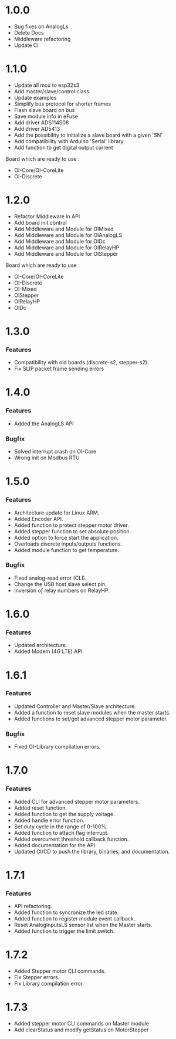 # 1.0.0

- Bug fixes on AnalogLs
- Delete Docs
- Middleware refactoring
- Update CI

# 1.1.0

- Update all mcu to esp32s3
- Add master/slave/control class
- Update examples
- Simplify bus protocol for shorter frames
- Flash slave board on bus
- Save module info in eFuse
- Add driver ADS114S08
- Add driver AD5413
- Add the possibility to initialize a slave board with a given 'SN'
- Add compatibility with Arduino 'Serial' library
- Add function to get digital output current

Board which are ready to use :
- OI-Core/OI-CoreLite
- OI-Discrete

# 1.2.0

- Refactor Middleware in API
- Add board init control
- Add Middleware and Module for OIMixed
- Add Middleware and Module for OIAnalogLS
- Add Middleware and Module for OIDc
- Add Middleware and Module for OIRelayHP
- Add Middleware and Module for OIStepper

Board which are ready to use :
- OI-Core/OI-CoreLite
- OI-Discrete
- OI-Mixed
- OIStepper
- OIRelayHP
- OIDc

# 1.3.0

### Features

- Compatibility with old boards (discrete-s2, stepper-s2).
- Fix SLIP packet frame sending errors

# 1.4.0

### Features

- Added the AnalogLS API

### Bugfix

- Solved interrupt crash on OI-Core
- Wrong init on Modbus RTU

# 1.5.0

### Features

- Architecture update for Linux ARM.
- Added Encoder API.
- Added function to protect stepper motor driver.
- Added stepper function to set absolute position.
- Added option to force start the application.
- Overloads discrete inputs/outputs functions.
- Added module function to get temperature.

### Bugfix

- Fixed analog-read error (CLI).
- Change the USB host slave select pin.
- Inversion oƒ relay numbers on RelayHP.

# 1.6.0

### Features

- Updated architecture.
- Added Modem (4G LTE) API.

# 1.6.1

### Features

- Updated Controller and  Master/Slave architecture.
- Added a function to reset slave modules when the master starts.
- Added functions to set/get advanced stepper motor parameter.

### Bugfix

- Fixed OI-Library compilation errors.

# 1.7.0

### Features

- Added CLI for advanced stepper motor parameters.
- Added reset function.
- Added function to get the supply voltage.
- Added handle error function.
- Set duty cycle in the range of 0-100%.
- Added function to attach flag interrupt.
- Added overcurrent threshold callback function.
- Added documentation for the API.
- Updated CI/CD to push the library, binaries, and documentation.

# 1.7.1

### Features

- API refactoring.
- Added function to syncronize the led state.
- Added function to register module event callback.
- Reset AnalogInputsLS sensor list when the Master starts.
- Added function to trigger the limit switch.

# 1.7.2

- Added Stepper motor CLI commands.
- Fix Stepper errors.
- Fix Library compilation error.

# 1.7.3

- Added stepper motor CLI commands on Master module
- Add clearStatus and modify getStatus on MotorStepper